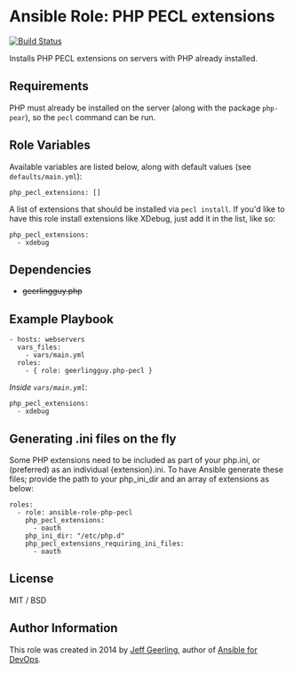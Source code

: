 # Ansible Role: PHP PECL extensions

[![Build Status](https://travis-ci.org/geerlingguy/ansible-role-php-pecl.svg?branch=master)](https://travis-ci.org/geerlingguy/ansible-role-php-pecl)

Installs PHP PECL extensions on servers with PHP already installed.

## Requirements

PHP must already be installed on the server (along with the package `php-pear`), so the `pecl` command can be run.

## Role Variables

Available variables are listed below, along with default values (see `defaults/main.yml`):

    php_pecl_extensions: []

A list of extensions that should be installed via `pecl install`. If you'd like to have this role install extensions like XDebug, just add it in the list, like so:

    php_pecl_extensions:
      - xdebug

## Dependencies

  - ~~geerlingguy.php~~

## Example Playbook

    - hosts: webservers
      vars_files:
        - vars/main.yml
      roles:
        - { role: geerlingguy.php-pecl }

*Inside `vars/main.yml`*:

    php_pecl_extensions:
      - xdebug

## Generating .ini files on the fly

Some PHP extensions need to be included as part of your php.ini, or (preferred) as an individual {extension}.ini. To have Ansible generate these files; provide the path to your php_ini_dir and an array of extensions as below:

    roles:
      - role: ansible-role-php-pecl
        php_pecl_extensions:
          - oauth
        php_ini_dir: "/etc/php.d"
        php_pecl_extensions_requiring_ini_files:
          - oauth

## License

MIT / BSD

## Author Information

This role was created in 2014 by [Jeff Geerling](http://jeffgeerling.com/), author of [Ansible for DevOps](http://ansiblefordevops.com/).
